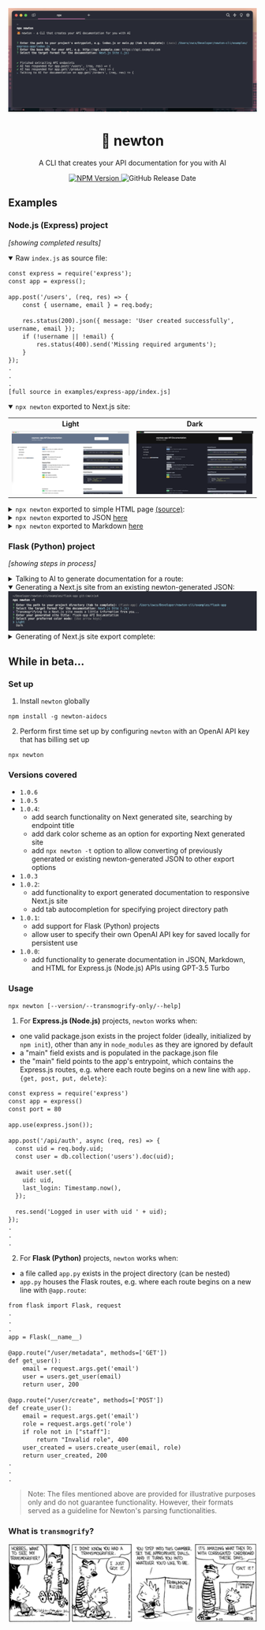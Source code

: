 <div align="center">
    <div>
        <img src="https://raw.githubusercontent.com/mapldx/newton/main/examples/cover-example.png"/>
        <h1 align="center">🦊 newton</h1>
    </div>
	<p>A CLI that creates your API documentation for you with AI</p>
	<a href="https://www.npmjs.com/package/newton-aidocs">
        <img alt="NPM Version" src="https://img.shields.io/npm/v/newton-aidocs">
    </a>
    <img alt="GitHub Release Date" src="https://img.shields.io/github/release-date/mapldx/newton">
</div>

## Examples
### Node.js (Express) project 
_[showing completed results]_
<details open>
    <summary>Raw <code>index.js</code> as source file:</summary>

    const express = require('express');
    const app = express();

    app.post('/users', (req, res) => {
        const { username, email } = req.body;

        res.status(200).json({ message: 'User created successfully', username, email });
        if (!username || !email) {
            res.status(400).send('Missing required arguments');
        }
    });
    .
    .
    .
    [full source in examples/express-app/index.js]
</details>
<details open>
    <summary><code>npx newton</code> exported to Next.js site:</summary>
<table>
  <tr>
    <th>Light</th>
    <th>Dark</th>
  </tr>
  <tr>
    <td><img src="https://github.com/mapldx/newton/blob/main/examples/next-light-mode.png?raw=true"></td>
    <td><img src="https://github.com/mapldx/newton/blob/main/examples/next-dark-mode.png?raw=true"></td>
  </tr>
</table>
</details>
<details>
    <summary><code>npx newton</code> exported to simple HTML page <a href="https://github.com/mapldx/newton/blob/main/examples/express-app/api-documentation.html">(source)</a>:</summary>
    <img src="https://github.com/mapldx/newton/blob/main/examples/express-simple-html.png?raw=true">
</details>
<details>
    <summary><code>npx newton</code> exported to JSON <a href="https://github.com/mapldx/newton/blob/main/examples/express-app/api-documentation.json">here</a></summary>
</details>
<details>
    <summary><code>npx newton</code> exported to Markdown <a href="https://github.com/mapldx/newton/blob/main/examples/express-app/api-documentation.md">here</a></summary>
</details>

### Flask (Python) project 
_[showing steps in process]_
<details>
    <summary>Talking to AI to generate documentation for a route:</summary>
    <img src="https://github.com/mapldx/newton/blob/main/examples/flask-at-talking-to-ai.png?raw=true">
</details>
<details open>
    <summary>Generating a Next.js site from an existing newton-generated JSON:</summary>
    <img src="https://github.com/mapldx/newton/blob/main/examples/flask-at-transmogrifying-existing.png?raw=true">
</details>
<details>
    <summary>Generating of Next.js site export complete:</summary>
    <img src="https://github.com/mapldx/newton/blob/main/examples/flask-at-complete-next.png?raw=true">
</details>

## While in beta...
### Set up
1. Install `newton` globally
```
npm install -g newton-aidocs
```
2. Perform first time set up by configuring `newton` with an OpenAI API key that has billing set up
```
npx newton
```

### Versions covered
- `1.0.6`
- `1.0.5`
- `1.0.4`:
    - add search functionality on Next generated site, searching by endpoint title
    - add dark color scheme as an option for exporting Next generated site
    - add `npx newton -t` option to allow converting of previously generated or existing newton-generated JSON to other export options
- `1.0.3`
- `1.0.2`:
    - add functionality to export generated documentation to responsive Next.js site
    - add tab autocompletion for specifying project directory path
- `1.0.1`:
    - add support for Flask (Python) projects
    - allow user to specify their own OpenAI API key for saved locally for persistent use
- `1.0.0`:
    - add functionality to generate documentation in JSON, Markdown, and HTML for Express.js (Node.js) APIs using GPT-3.5 Turbo

### Usage
```
npx newton [--version/--transmogrify-only/--help]
```
1. For **Express.js (Node.js)** projects, `newton` works when:
- one valid package.json exists in the project folder (ideally, initialized by `npm init`), other than any in `node_modules` as they are ignored by default
- a "main" field exists and is populated in the package.json file
- the "main" field points to the app's entrypoint, which contains the Express.js routes, e.g. where each route begins on a new line with `app.{get, post, put, delete}`:
```
const express = require('express')
const app = express()
const port = 80

app.use(express.json());

app.post('/api/auth', async (req, res) => {
  const uid = req.body.uid;
  const user = db.collection('users').doc(uid);

  await user.set({
    uid: uid,
    last_login: Timestamp.now(),
  });

  res.send('Logged in user with uid ' + uid);
});
.
.
.
```
2. For **Flask (Python)** projects, `newton` works when:
- a file called `app.py` exists in the project directory (can be nested)
- `app.py` houses the Flask routes, e.g. where each route begins on a new line with `@app.route`:
```
from flask import Flask, request
.
.
.
app = Flask(__name__)

@app.route("/user/metadata", methods=['GET'])
def get_user():
    email = request.args.get('email')
    user = users.get_user(email)
    return user, 200

@app.route("/user/create", methods=['POST'])
def create_user():
    email = request.args.get('email')
    role = request.args.get('role')
    if role not in ["staff"]:
        return "Invalid role", 400
    user_created = users.create_user(email, role)
    return user_created, 200
.
.
.
```
> Note: The files mentioned above are provided for illustrative purposes only and do not guarantee functionality. However, their formats served as a guideline for Newton's parsing functionalities.

### What is `transmogrify`?
<img src="https://github.com/mapldx/newton/blob/main/examples/transmogrifier-comic.png?raw=true">
